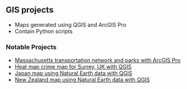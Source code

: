 ## GIS projects

- Maps generated using QGIS and ArcGIS Pro
- Contain Python scripts

### Notable Projects
- [Massachusetts transportation network and parks with ArcGIS Pro](https://github.com/Krismars19/GIS/blob/master/MapofMassachusetts.jpg)
- [Heat map crime map for Surrey, UK with QGIS](https://github.com/Krismars19/GIS/blob/master/Surrey%20Crime%20map.png)
- [Japan map using Natural Earth data with QGIS](https://github.com/Krismars19/GIS/blob/master/Japan.png)
- [New Zealand map using Natural Earth data with QGIS](https://github.com/Krismars19/GIS/blob/master/New%20Zealand.png)



